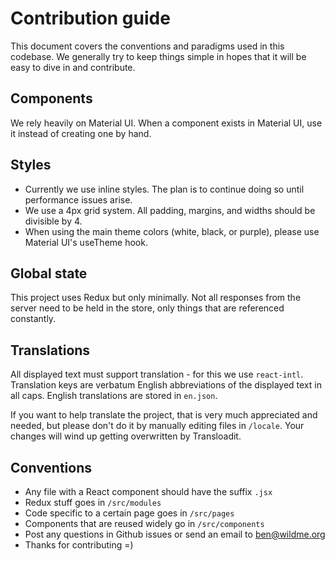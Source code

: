 # Contribution guide

This document covers the conventions and paradigms used in this codebase. We generally try to keep things simple in hopes that it will be easy to dive in and contribute.

## Components

We rely heavily on Material UI. When a component exists in Material UI, use it instead of creating one by hand. 

## Styles 

- Currently we use inline styles. The plan is to continue doing so until performance issues arise. 
- We use a 4px grid system. All padding, margins, and widths should be divisible by 4.
- When using the main theme colors (white, black, or purple), please use Material UI's useTheme hook.

## Global state 

This project uses Redux but only minimally. Not all responses from the server need to be held in the store, only things that are referenced constantly. 

## Translations 

All displayed text must support translation - for this we use `react-intl`. Translation keys are verbatum English abbreviations of the displayed text in all caps. English translations are stored in `en.json`. 

If you want to help translate the project, that is very much appreciated and needed, but please don't do it by manually editing files in `/locale`. Your changes will wind up getting overwritten by Transloadit.

## Conventions 

- Any file with a React component should have the suffix `.jsx`
- Redux stuff goes in `/src/modules`
- Code specific to a certain page goes in `/src/pages`
- Components that are reused widely go in `/src/components`
- Post any questions in Github issues or send an email to ben@wildme.org 
- Thanks for contributing =)